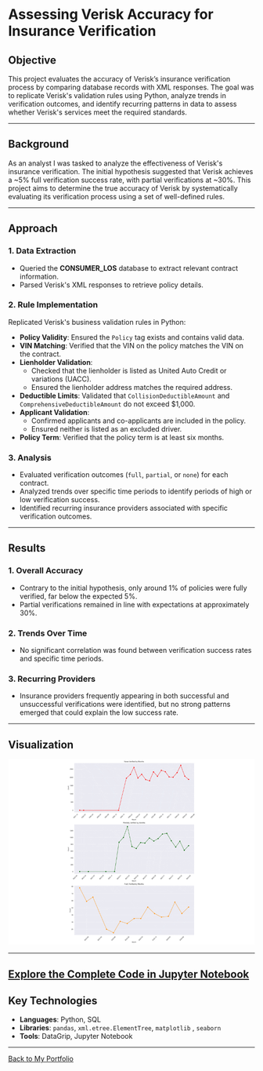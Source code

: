 # Assessing Verisk Accuracy for Insurance Verification

## Objective
This project evaluates the accuracy of Verisk’s insurance verification process by comparing database records with XML responses. The goal was to replicate Verisk's validation rules using Python, analyze trends in verification outcomes, and identify recurring patterns in data to assess whether Verisk's services meet the required standards.

---

## Background
As an analyst I was tasked to analyze the effectiveness of Verisk's insurance verification. The initial hypothesis suggested that Verisk achieves a ~5% full verification success rate, with partial verifications at ~30%. This project aims to determine the true accuracy of Verisk by systematically evaluating its verification process using a set of well-defined rules.

---

## Approach

### 1. Data Extraction
- Queried the **CONSUMER_LOS** database to extract relevant contract information.
- Parsed Verisk's XML responses to retrieve policy details.

### 2. Rule Implementation
Replicated Verisk's business validation rules in Python:
- **Policy Validity**: Ensured the `Policy` tag exists and contains valid data.
- **VIN Matching**: Verified that the VIN on the policy matches the VIN on the contract.
- **Lienholder Validation**:
  - Checked that the lienholder is listed as United Auto Credit or variations (UACC).
  - Ensured the lienholder address matches the required address.
- **Deductible Limits**: Validated that `CollisionDeductibleAmount` and `ComprehensiveDeductibleAmount` do not exceed $1,000.
- **Applicant Validation**:
  - Confirmed applicants and co-applicants are included in the policy.
  - Ensured neither is listed as an excluded driver.
- **Policy Term**: Verified that the policy term is at least six months.

### 3. Analysis
- Evaluated verification outcomes (`full`, `partial`, or `none`) for each contract.
- Analyzed trends over specific time periods to identify periods of high or low verification success.
- Identified recurring insurance providers associated with specific verification outcomes.

---

## Results

### 1. Overall Accuracy
- Contrary to the initial hypothesis, only around 1% of policies were fully verified, far below the expected 5%.
- Partial verifications remained in line with expectations at approximately 30%.

### 2. Trends Over Time
- No significant correlation was found between verification success rates and specific time periods.

### 3. Recurring Providers
- Insurance providers frequently appearing in both successful and unsuccessful verifications were identified, but no strong patterns emerged that could explain the low success rate.

---

## Visualization

![Visualization Gif](assets/images/ezgif.com-speed.gif)

---

## [Explore the Complete Code in Jupyter Notebook](https://github.com/srdjan-injac/Verisk-Accuracy/blob/main/Verisk_XML.ipynb)

## Key Technologies

- **Languages**: Python, SQL
- **Libraries**: `pandas`, `xml.etree.ElementTree`, `matplotlib` , `seaborn`
- **Tools**: DataGrip, Jupyter Notebook
---
[Back to My Portfolio](https://srdjan-injac.github.io/my_portfolio/)
